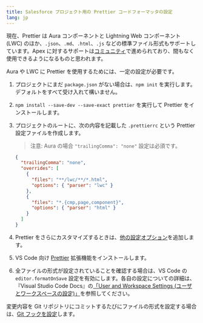 ```yaml
---
title: Salesforce プロジェクト用の Prettier コードフォーマッタの設定
lang: jp
---
```


現在、Prettier は Aura コンポーネントと Lightning Web コンポーネント \(LWC\) のほか、`.json`、`.md`、`.html`、`.js` などの標準ファイル形式もサポートしています。Apex に対するサポートは[コミュニティ](https://github.com/dangmai/prettier-plugin-apex)で進められており、間もなく使用できるようになるものと思われます。

Aura や LWC に Prettier を使用するためには、一定の設定が必要です。

1. プロジェクトにまだ `package.json` がない場合は、`npm init` を実行します。
   デフォルトをすべて受け入れて構いません。

1. `npm install --save-dev --save-exact prettier` を実行して Prettier をインストールします。

1. プロジェクトのルートに、次の内容を記載した `.prettierrc` という Prettier 設定ファイルを作成します。

   > 注意: Aura の場合 `"trailingComma": "none"` 設定は必須です。

   ```json
   {
     "trailingComma": "none",
     "overrides": [
       {
         "files": "**/lwc/**/*.html",
         "options": { "parser": "lwc" }
       },
       {
         "files": "*.{cmp,page,component}",
         "options": { "parser": "html" }
       }
     ]
   }
   ```

1. Prettier をさらにカスタマイズするときは、[他の設定オプション](https://prettier.io/docs/en/options.html)を追加します。

1. VS Code 向け [Prettier](https://marketplace.visualstudio.com/items?itemName=esbenp.prettier-vscode) 拡張機能をインストールします。

1. 全ファイルの形式が設定されていることを確認する場合は、VS Code の `editor.formatOnSave` 設定を有効にします。各自の設定についての詳細は、『Visual Studio Code Docs』の[「User and Workspace Settings \(ユーザとワークスペースの設定\)」](https://code.visualstudio.com/docs/getstarted/settings)を参照してください。

変更内容を Git リポジトリにコミットするたびにファイルの形式を設定する場合は、[Git フックを設定](https://prettier.io/docs/en/precommit.html)します。

